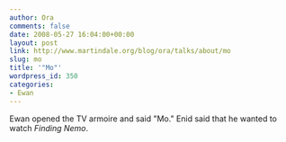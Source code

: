 ```yaml
---
author: Ora
comments: false
date: 2008-05-27 16:04:00+00:00
layout: post
link: http://www.martindale.org/blog/ora/talks/about/mo
slug: mo
title: '"Mo"'
wordpress_id: 350
categories:
- Ewan
---
```


Ewan opened the TV armoire and said "Mo." Enid said that he wanted to watch _Finding Nemo_.
